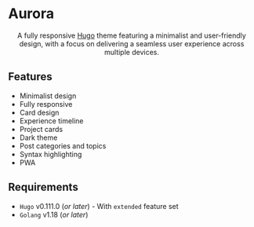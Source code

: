 # Aurora

<div align="center">

A fully responsive [Hugo](https://gohugo.io/) theme featuring a minimalist and user-friendly design,
with a focus on delivering a seamless user experience across multiple devices.

</div>

## Features

- Minimalist design
- Fully responsive
- Card design
- Experience timeline
- Project cards
- Dark theme
- Post categories and topics
- Syntax highlighting
- PWA

## Requirements

- `Hugo` v0.111.0 (*or later*) - With `extended` feature set
- `Golang` v1.18 (*or later*)
